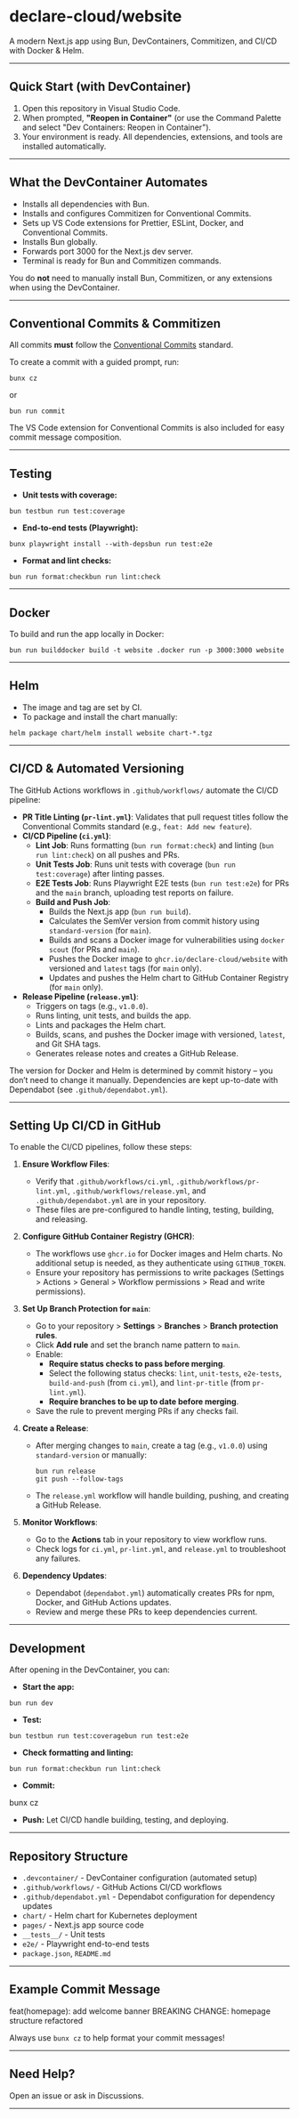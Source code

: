 # declare-cloud/website

A modern Next.js app using Bun, DevContainers, Commitizen, and CI/CD with Docker & Helm.

---

## Quick Start (with DevContainer)

1. Open this repository in Visual Studio Code.
2. When prompted, **"Reopen in Container"** (or use the Command Palette and select "Dev Containers: Reopen in Container").
3. Your environment is ready. All dependencies, extensions, and tools are installed automatically.

---

## What the DevContainer Automates

- Installs all dependencies with Bun.
- Installs and configures Commitizen for Conventional Commits.
- Sets up VS Code extensions for Prettier, ESLint, Docker, and Conventional Commits.
- Installs Bun globally.
- Forwards port 3000 for the Next.js dev server.
- Terminal is ready for Bun and Commitizen commands.

You do **not** need to manually install Bun, Commitizen, or any extensions when using the DevContainer.

---

## Conventional Commits & Commitizen

All commits **must** follow the [Conventional Commits](https://www.conventionalcommits.org/) standard.

To create a commit with a guided prompt, run:
```
bunx cz
```

or
```
bun run commit
```

The VS Code extension for Conventional Commits is also included for easy commit message composition.

---

## Testing

- **Unit tests with coverage:**
```
bun testbun run test:coverage
```

- **End-to-end tests (Playwright):**
```
bunx playwright install --with-depsbun run test:e2e
```

- **Format and lint checks:**
```
bun run format:checkbun run lint:check
```

---

## Docker

To build and run the app locally in Docker:
```
bun run builddocker build -t website .docker run -p 3000:3000 website
```
---

## Helm

- The image and tag are set by CI.
- To package and install the chart manually:
```
helm package chart/helm install website chart-*.tgz
```
---

## CI/CD & Automated Versioning

The GitHub Actions workflows in `.github/workflows/` automate the CI/CD pipeline:

- **PR Title Linting (`pr-lint.yml`)**: Validates that pull request titles follow the Conventional Commits standard (e.g., `feat: Add new feature`).
- **CI/CD Pipeline (`ci.yml`)**:
  - **Lint Job**: Runs formatting (`bun run format:check`) and linting (`bun run lint:check`) on all pushes and PRs.
  - **Unit Tests Job**: Runs unit tests with coverage (`bun run test:coverage`) after linting passes.
  - **E2E Tests Job**: Runs Playwright E2E tests (`bun run test:e2e`) for PRs and the `main` branch, uploading test reports on failure.
  - **Build and Push Job**:
    - Builds the Next.js app (`bun run build`).
    - Calculates the SemVer version from commit history using `standard-version` (for `main`).
    - Builds and scans a Docker image for vulnerabilities using `docker scout` (for PRs and `main`).
    - Pushes the Docker image to `ghcr.io/declare-cloud/website` with versioned and `latest` tags (for `main` only).
    - Updates and pushes the Helm chart to GitHub Container Registry (for `main` only).
- **Release Pipeline (`release.yml`)**:
  - Triggers on tags (e.g., `v1.0.0`).
  - Runs linting, unit tests, and builds the app.
  - Lints and packages the Helm chart.
  - Builds, scans, and pushes the Docker image with versioned, `latest`, and Git SHA tags.
  - Generates release notes and creates a GitHub Release.

The version for Docker and Helm is determined by commit history – you don’t need to change it manually. Dependencies are kept up-to-date with Dependabot (see `.github/dependabot.yml`).

---

## Setting Up CI/CD in GitHub

To enable the CI/CD pipelines, follow these steps:

1. **Ensure Workflow Files**:
   - Verify that `.github/workflows/ci.yml`, `.github/workflows/pr-lint.yml`, `.github/workflows/release.yml`, and `.github/dependabot.yml` are in your repository.
   - These files are pre-configured to handle linting, testing, building, and releasing.

2. **Configure GitHub Container Registry (GHCR)**:
   - The workflows use `ghcr.io` for Docker images and Helm charts. No additional setup is needed, as they authenticate using `GITHUB_TOKEN`.
   - Ensure your repository has permissions to write packages (Settings > Actions > General > Workflow permissions > Read and write permissions).

3. **Set Up Branch Protection for `main`**:
   - Go to your repository > **Settings** > **Branches** > **Branch protection rules**.
   - Click **Add rule** and set the branch name pattern to `main`.
   - Enable:
     - **Require status checks to pass before merging**.
     - Select the following status checks: `lint`, `unit-tests`, `e2e-tests`, `build-and-push` (from `ci.yml`), and `lint-pr-title` (from `pr-lint.yml`).
     - **Require branches to be up to date before merging**.
   - Save the rule to prevent merging PRs if any checks fail.

4. **Create a Release**:
   - After merging changes to `main`, create a tag (e.g., `v1.0.0`) using `standard-version` or manually:
     ```
     bun run release
     git push --follow-tags
     ```
   - The `release.yml` workflow will handle building, pushing, and creating a GitHub Release.

5. **Monitor Workflows**:
   - Go to the **Actions** tab in your repository to view workflow runs.
   - Check logs for `ci.yml`, `pr-lint.yml`, and `release.yml` to troubleshoot any failures.

6. **Dependency Updates**:
   - Dependabot (`dependabot.yml`) automatically creates PRs for npm, Docker, and GitHub Actions updates.
   - Review and merge these PRs to keep dependencies current.

---

## Development

After opening in the DevContainer, you can:

- **Start the app:**
```
bun run dev
```

- **Test:**
```
bun testbun run test:coveragebun run test:e2e
```

- **Check formatting and linting:**
```
bun run format:checkbun run lint:check
```

- **Commit:**

bunx cz

- **Push:**
Let CI/CD handle building, testing, and deploying.

---

## Repository Structure

- `.devcontainer/` - DevContainer configuration (automated setup)
- `.github/workflows/` - GitHub Actions CI/CD workflows
- `.github/dependabot.yml` - Dependabot configuration for dependency updates
- `chart/` - Helm chart for Kubernetes deployment
- `pages/` - Next.js app source code
- `__tests__/` - Unit tests
- `e2e/` - Playwright end-to-end tests
- `package.json`, `README.md`

---

## Example Commit Message

feat(homepage): add welcome banner
BREAKING CHANGE: homepage structure refactored

Always use `bunx cz` to help format your commit messages!

---

## Need Help?

Open an issue or ask in Discussions.

---

